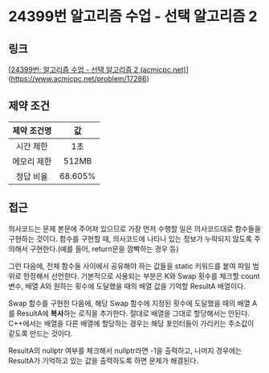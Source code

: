 # 24399번 알고리즘 수업 - 선택 알고리즘 2

## 링크

[[24399번: 알고리즘 수업 - 선택 알고리즘 2 (acmicpc.net)](https://www.acmicpc.net/problem/24399)](https://www.acmicpc.net/problem/17286)

## 제약 조건

| 제약 조건명 |   값    |
| :---------: | :-----: |
|  시간 제한  |   1초   |
| 메모리 제한 |  512MB  |
|  정답 비율  | 68.605% |

## 접근

의사코드는 문제 본문에 주어져 있으므로 가장 먼저 수행할 일은 의사코드대로 함수들을 구현하는 것이다. 함수를 구현할 때, 의사코드에 나타나 있는 정보가 누락되지 않도록 주의해서 구현한다.(예를 들어, return문을 깜빡하는 경우 등)

그런 다음에, 전체 함수들 사이에서 공유해야 하는 값들을 static 키워드를 붙여 파일 범위로 한정해서 선언한다. 기본적으로 사용되는 부분은 K와 Swap 횟수를 체크할 count 변수, 배열 A와 원하는 횟수에 도달했을 때의 배열 값을 기억할 ResultA 배열이다.

Swap 함수를 구현한 다음에, 해당 Swap 함수에 지정된 횟수에 도달했을 때의 배열 A를 ResultA에 **복사**하는 로직을 추가한다. 절대로 배열을 그대로 할당해서는 안된다. C++에서는 배열을 다른 배열에 할당하는 경우는 해당 포인터들이 가리키는 주소값이 같도록 만드는 것이다.

ResultA의 nullptr 여부를 체크해서 nullptr라면 -1을 출력하고, 나머지 경우에는 ResultA가 기억하고 있는 값을 출력하도록 하면 문제가 해결된다.